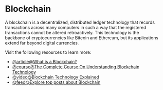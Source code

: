 # Blockchain

A blockchain is a decentralized, distributed ledger technology that records transactions across many computers in such a way that the registered transactions cannot be altered retroactively. This technology is the backbone of cryptocurrencies like Bitcoin and Ethereum, but its applications extend far beyond digital currencies.

Visit the following resources to learn more:

- [@article@What is a Blockchain?](https://www.wired.com/story/guide-blockchain/)
- [@course@The Complete Course On Understanding Blockchain Technology](https://www.udemy.com/course/understanding-blockchain-technology/)
- [@video@Blockchain Technology Explained](https://youtu.be/qOVAbKKSH10)
- [@feed@Explore top posts about Blockchain](https://app.daily.dev/tags/blockchain?ref=roadmapsh)
